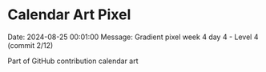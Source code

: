 # Calendar Art Pixel

Date: 2024-08-25 00:01:00
Message: Gradient pixel week 4 day 4 - Level 4 (commit 2/12)

Part of GitHub contribution calendar art
